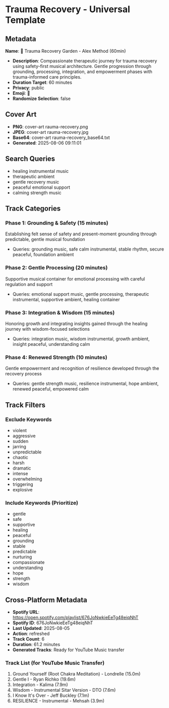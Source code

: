 # Trauma Recovery - Universal Template

## Metadata

**Name**: 🌱 Trauma Recovery Garden - Alex Method (60min)
- **Description**: Compassionate therapeutic journey for trauma recovery using safety-first musical architecture. Gentle progression through grounding, processing, integration, and empowerment phases with trauma-informed care principles.
- **Duration Target**: 60 minutes
- **Privacy**: public
- **Emoji**: 🌱
- **Randomize Selection**: false


## Cover Art
- **PNG**: cover-art	rauma-recovery.png
- **JPEG**: cover-art	rauma-recovery.jpg
- **Base64**: cover-art	rauma-recovery_base64.txt
- **Generated**: 2025-08-06 09:11:01

## Search Queries

- healing instrumental music
- therapeutic ambient
- gentle recovery music
- peaceful emotional support
- calming strength music

## Track Categories

### Phase 1: Grounding & Safety (15 minutes)

Establishing felt sense of safety and present-moment grounding through predictable, gentle musical foundation

- Queries: grounding music, safe calm instrumental, stable rhythm, secure peaceful, foundation ambient

### Phase 2: Gentle Processing (20 minutes)

Supportive musical container for emotional processing with careful regulation and support

- Queries: emotional support music, gentle processing, therapeutic instrumental, supportive ambient, healing container

### Phase 3: Integration & Wisdom (15 minutes)

Honoring growth and integrating insights gained through the healing journey with wisdom-focused selections

- Queries: integration music, wisdom instrumental, growth ambient, insight peaceful, understanding calm

### Phase 4: Renewed Strength (10 minutes)

Gentle empowerment and recognition of resilience developed through the recovery process

- Queries: gentle strength music, resilience instrumental, hope ambient, renewed peaceful, empowered calm

## Track Filters

### Exclude Keywords

- violent
- aggressive
- sudden
- jarring
- unpredictable
- chaotic
- harsh
- dramatic
- intense
- overwhelming
- triggering
- explosive

### Include Keywords (Prioritize)

- gentle
- safe
- supportive
- healing
- peaceful
- grounding
- stable
- predictable
- nurturing
- compassionate
- understanding
- hope
- strength
- wisdom

## Cross-Platform Metadata
- **Spotify URL**: https://open.spotify.com/playlist/676JoNwkieEeTg48eiqNhT
- **Spotify ID**: 676JoNwkieEeTg48eiqNhT
- **Last Updated**: 2025-08-05
- **Action**: refreshed
- **Track Count**: 6
- **Duration**: 61.2 minutes
- **Generated Tracks**: Ready for YouTube Music transfer

### Track List (for YouTube Music Transfer)
 1. Ground Yourself (Root Chakra Meditation) - Londrelle (15.0m)
 2. Gentle I - Ryan Richko (19.6m)
 3. Integration - Kalima (7.9m)
 4. Wisdom - Instrumental Sitar Version - DTO (7.6m)
 5. I Know It's Over - Jeff Buckley (7.1m)
 6. RESILIENCE - Instrumental - Mehsah (3.9m)
